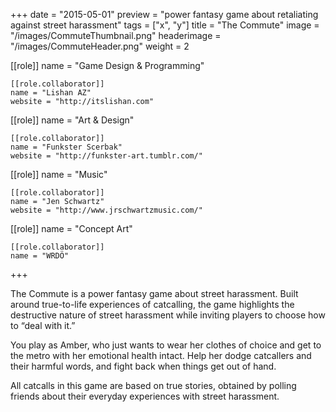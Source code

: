 +++
date = "2015-05-01"
preview = "power fantasy game about retaliating against street harassment"
tags = ["x", "y"]
title = "The Commute"
image = "/images/CommuteThumbnail.png"
headerimage = "/images/CommuteHeader.png"
weight = 2

[[role]]
	name = "Game Design & Programming"
	
	[[role.collaborator]]
	name = "Lishan AZ"
	website = "http://itslishan.com"

[[role]]
	name = "Art & Design"

	[[role.collaborator]]
	name = "Funkster Scerbak"
	website = "http://funkster-art.tumblr.com/"

[[role]]
	name = "Music"

	[[role.collaborator]]
	name = "Jen Schwartz"
	website = "http://www.jrschwartzmusic.com/"

[[role]]
	name = "Concept Art"

	[[role.collaborator]]
	name = "WRDÖ"

+++

The Commute is a power fantasy game about street harassment. Built around true-to-life experiences of catcalling, the game highlights the destructive nature of street harassment while inviting players to choose how to “deal with it.”

You play as Amber, who just wants to wear her clothes of choice and get to the metro with her emotional health intact. Help her dodge catcallers and their harmful words, and fight back when things get out of hand.

All catcalls in this game are based on true stories, obtained by polling friends about their everyday experiences with street harassment.
